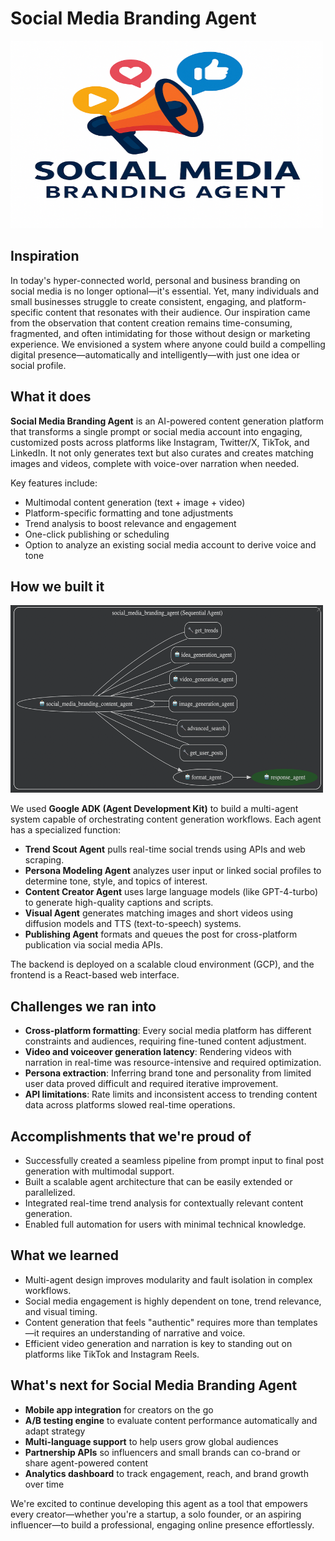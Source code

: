 
# Social Media Branding Agent

   <img src="agents/images/logo.png" alt="Agent Structure" width="500" height="300">

## Inspiration

In today's hyper-connected world, personal and business branding on social media is no longer optional—it's essential. Yet, many individuals and small businesses struggle to create consistent, engaging, and platform-specific content that resonates with their audience. Our inspiration came from the observation that content creation remains time-consuming, fragmented, and often intimidating for those without design or marketing experience. We envisioned a system where anyone could build a compelling digital presence—automatically and intelligently—with just one idea or social profile.

## What it does

**Social Media Branding Agent** is an AI-powered content generation platform that transforms a single prompt or social media account into engaging, customized posts across platforms like Instagram, Twitter/X, TikTok, and LinkedIn. It not only generates text but also curates and creates matching images and videos, complete with voice-over narration when needed.

Key features include:
- Multimodal content generation (text + image + video)
- Platform-specific formatting and tone adjustments
- Trend analysis to boost relevance and engagement
- One-click publishing or scheduling
- Option to analyze an existing social media account to derive voice and tone

## How we built it

   <img src="agents/images/agent_structure.png" alt="Agent Structure" width="500" height="300">

We used **Google ADK (Agent Development Kit)** to build a multi-agent system capable of orchestrating content generation workflows. Each agent has a specialized function:
- **Trend Scout Agent** pulls real-time social trends using APIs and web scraping.
- **Persona Modeling Agent** analyzes user input or linked social profiles to determine tone, style, and topics of interest.
- **Content Creator Agent** uses large language models (like GPT-4-turbo) to generate high-quality captions and scripts.
- **Visual Agent** generates matching images and short videos using diffusion models and TTS (text-to-speech) systems.
- **Publishing Agent** formats and queues the post for cross-platform publication via social media APIs.

The backend is deployed on a scalable cloud environment (GCP), and the frontend is a React-based web interface.


## Challenges we ran into

- **Cross-platform formatting**: Every social media platform has different constraints and audiences, requiring fine-tuned content adjustment.
- **Video and voiceover generation latency**: Rendering videos with narration in real-time was resource-intensive and required optimization.
- **Persona extraction**: Inferring brand tone and personality from limited user data proved difficult and required iterative improvement.
- **API limitations**: Rate limits and inconsistent access to trending content data across platforms slowed real-time operations.

## Accomplishments that we're proud of

- Successfully created a seamless pipeline from prompt input to final post generation with multimodal support.
- Built a scalable agent architecture that can be easily extended or parallelized.
- Integrated real-time trend analysis for contextually relevant content generation.
- Enabled full automation for users with minimal technical knowledge.

## What we learned

- Multi-agent design improves modularity and fault isolation in complex workflows.
- Social media engagement is highly dependent on tone, trend relevance, and visual timing.
- Content generation that feels "authentic" requires more than templates—it requires an understanding of narrative and voice.
- Efficient video generation and narration is key to standing out on platforms like TikTok and Instagram Reels.

## What's next for Social Media Branding Agent

- **Mobile app integration** for creators on the go
- **A/B testing engine** to evaluate content performance automatically and adapt strategy
- **Multi-language support** to help users grow global audiences
- **Partnership APIs** so influencers and small brands can co-brand or share agent-powered content
- **Analytics dashboard** to track engagement, reach, and brand growth over time

We're excited to continue developing this agent as a tool that empowers every creator—whether you're a startup, a solo founder, or an aspiring influencer—to build a professional, engaging online presence effortlessly.